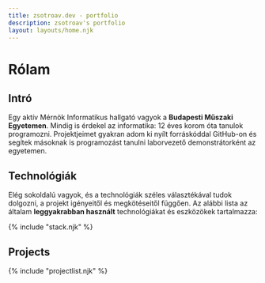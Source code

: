 ```yaml
---
title: zsotroav.dev - portfolio
description: zsotroav's portfolio
layout: layouts/home.njk
---
```


# Rólam

## Intró

Egy aktív Mérnök Informatikus hallgató vagyok a **Budapesti Műszaki Egyetemen**.
Mindig is érdekel az informatika: 12 éves korom óta tanulok programozni.
Projektjeimet gyakran adom ki nyílt forráskóddal GitHub-on és segítek másoknak
is programozást tanulni laborvezető demonstrátorként az egyetemen.

## Technológiák

Elég sokoldalú vagyok, és a technológiák széles választékával tudok dolgozni, a
projekt igényeitől és megkötéseitől függően. Az alábbi lista az általam
**leggyakrabban használt** technológiákat és eszközökek tartalmazza:

{% include "stack.njk" %}

## Projects

{% include "projectlist.njk" %}